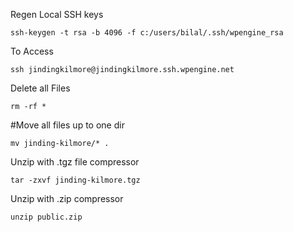 Regen Local SSH keys
```
ssh-keygen -t rsa -b 4096 -f c:/users/bilal/.ssh/wpengine_rsa
```

To Access
```
ssh jindingkilmore@jindingkilmore.ssh.wpengine.net
```

Delete all Files 
```
rm -rf *
```

#Move all files up to one dir
```
mv jinding-kilmore/* . 
```

Unzip with .tgz file compressor
```
tar -zxvf jinding-kilmore.tgz
```

Unzip with .zip compressor
```
unzip public.zip
```
